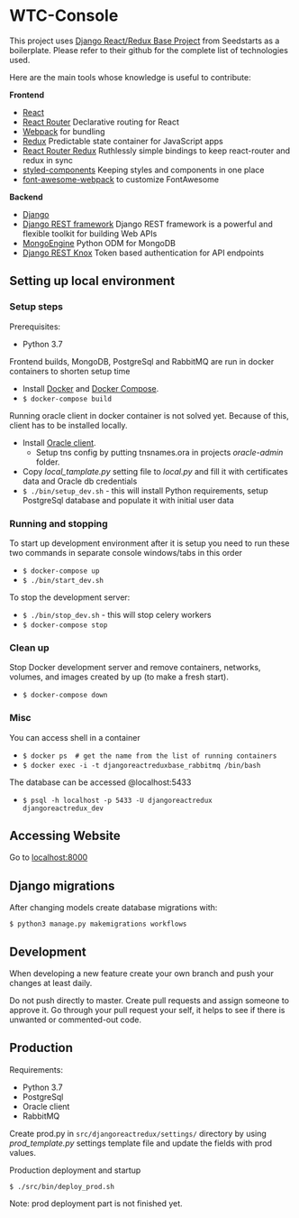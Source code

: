# WTC-Console

This project uses [Django React/Redux Base Project](https://github.com/Seedstars/django-react-redux-base) from Seedstarts as a boilerplate. Please refer to their github for the complete list of technologies used.


Here are the main tools whose knowledge is useful to contribute:

**Frontend**

* [React](https://github.com/facebook/react)
* [React Router](https://github.com/ReactTraining/react-router) Declarative routing for React
* [Webpack](http://webpack.github.io) for bundling
* [Redux](https://github.com/reactjs/redux) Predictable state container for JavaScript apps 
* [React Router Redux](https://github.com/reactjs/react-router-redux) Ruthlessly simple bindings to keep react-router and redux in sync
* [styled-components](https://github.com/styled-components/styled-components) Keeping styles and components in one place
* [font-awesome-webpack](https://github.com/gowravshekar/font-awesome-webpack) to customize FontAwesome

**Backend**

* [Django](https://www.djangoproject.com/)
* [Django REST framework](http://www.django-rest-framework.org/) Django REST framework is a powerful and flexible toolkit for building Web APIs
* [MongoEngine](https://github.com/MongoEngine/mongoengine) Python ODM for MongoDB
* [Django REST Knox](https://github.com/James1345/django-rest-knox) Token based authentication for API endpoints


## Setting up local environment

### Setup steps

Prerequisites:
* Python 3.7

Frontend builds, MongoDB, PostgreSql and RabbitMQ are run in docker containers to shorten setup time

* Install [Docker](https://www.docker.com/products/overview) and [Docker Compose](https://docs.docker.com/compose/install/).
* `$ docker-compose build`

Running oracle client in docker container is not solved yet. Because of this, client has to be installed locally.

* Install [Oracle client](https://www.oracle.com/downloads/index.html).
    * Setup tns config by putting tnsnames.ora in projects _oracle-admin_ folder.
* Copy _local_tamplate.py_ setting file to _local.py_ and fill it with certificates data and Oracle db credentials
* `$ ./bin/setup_dev.sh` - this will install Python requirements, setup PostgreSql database and populate it with initial user data

### Running and stopping

To start up development environment after it is setup you need to run these two commands in separate console windows/tabs in this order

* `$ docker-compose up`
* `$ ./bin/start_dev.sh`

To stop the development server:

* `$ ./bin/stop_dev.sh` - this will stop celery workers
* `$ docker-compose stop`

### Clean up

Stop Docker development server and remove containers, networks, volumes, and images created by up (to make a fresh start).

* `$ docker-compose down`

### Misc

You can access shell in a container

* `$ docker ps  # get the name from the list of running containers`
* `$ docker exec -i -t djangoreactreduxbase_rabbitmq /bin/bash`

The database can be accessed @localhost:5433

* `$ psql -h localhost -p 5433 -U djangoreactredux djangoreactredux_dev`


## Accessing Website

Go to [localhost:8000](http://localhost:8000)


## Django migrations

After changing models create database migrations with:

`$ python3 manage.py makemigrations workflows`

## Development

When developing a new feature create your own branch and push your changes at least daily.

Do not push directly to master. Create pull requests and assign someone to approve it. Go through your pull request your self, it helps to see if there is unwanted or commented-out code.

## Production

Requirements:
- Python 3.7
- PostgreSql
- Oracle client
- RabbitMQ

Create prod.py in `src/djangoreactredux/settings/` directory by using _prod_template.py_ settings template file and update the fields with prod values.


Production deployment and startup

`$ ./src/bin/deploy_prod.sh`

Note: prod deployment part is not finished yet.
